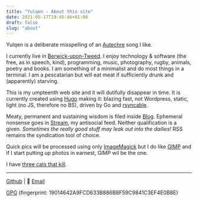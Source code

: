 ```yaml
---
title: "Yulqen - About this site"
date: 2021-05-17T19:45:46+01:00
draft: false
slug: "about"
---
```


Yulqen is a deliberate misspelling of an [Autechre](https://en.wikipedia.org/wiki/Autechre) song I like.

I currently live in [Berwick-upon-Tweed](https://en.wikipedia.org/wiki/Berwick-upon-Tweed). I enjoy technology & software (the free, as in speech, kind), programming, music, photography, rugby, animals, poetry and books. I am something of a minimalist and do most things in a terminal. I am a pescatarian but will eat meat if sufficiently drunk and (apparently) starving.

This is my umpteenth web site and it will dutifully disappear in time. It is currently created using [Hugo](https://gohugo.io/) making it: blazing fast, not Wordpress, static, light (no JS, therefore no BS), driven by Go and [rsyncable](https://man.openbsd.org/openrsync).

Meaty, permanent and sustaining wisdom is filed inside [Blog](/blog). Ephemeral nonsense goes in [Stream](/stream), my antisocial feed. Neither qualification is a given. *Sometimes the really good stuff may leak out into the dailies!* RSS remains the syndication tool of choice.

Quick pics will be processed using only [ImageMagick](https://imagemagick.org/script/index.php) but I do like [GIMP](https://www.gimp.org/) and if I start putting up photos in earnest, GIMP wil be the one.


I have [three cats that kill](../blog/cats/cat_kills/).

---

[Github](https://github.com/yulqen) | 📧 [Email](mailto:y@yulqen.org)

[GPG](../keys/mrl-gpg.pub) (fingerprint: 19014642A9FCD633B886B8F59C9841C3EF4E0B8E)
